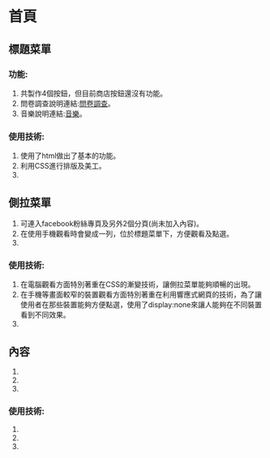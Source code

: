 # 首頁

## 標題菜單
### 功能:
1. 共製作4個按鈕，但目前商店按鈕還沒有功能。
2. 問卷調查說明連結:[問卷調查](quetion.md)。
3. 音樂說明連結:[音樂](music.md)。
### 使用技術:
1. 使用了html做出了基本的功能。
2. 利用CSS進行排版及美工。
3.

## 側拉菜單
1. 可連入facebook粉絲專頁及另外2個分頁(尚未加入內容)。
2. 在使用手機觀看時會變成一列，位於標題菜單下，方便觀看及點選。
3. 
### 使用技術:
1. 在電腦觀看方面特別著重在CSS的漸變技術，讓側拉菜單能夠順暢的出現。
2. 在手機等畫面較窄的裝置觀看方面特別著重在利用響應式網頁的技術，為了讓使用者在那些裝置能夠方便點選，使用了display:none來讓人能夠在不同裝置看到不同效果。
3.

## 內容
1. 
2. 
3. 
### 使用技術:
1. 
2. 
3.
